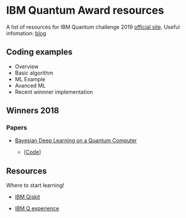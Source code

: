 # IBM Quantum Award resources
A list of resources for IBM Quantum challenge 2019 [official site](https://ibmqawards.com). Useful infomation: [blog](https://www.ibm.com/blogs/research/2019/09/building-quantum-skills/)

## Coding examples

- Overview
- Basic algorithm
- ML Example
- Avanced ML
- Recent winnner implementation

## Winners 2018

### Papers

- [Bayesian Deep Learning on a Quantum Computer](https://arxiv.org/pdf/1806.11463.pdf)

  - [[Code](https://gitlab.com/apozas/bayesian-dl-quantum/)]

## Resources

Where to start learning!

- [IBM Qiskit](https://qiskit.org)

- [IBM Q experience](https://quantum-computing.ibm.com)

